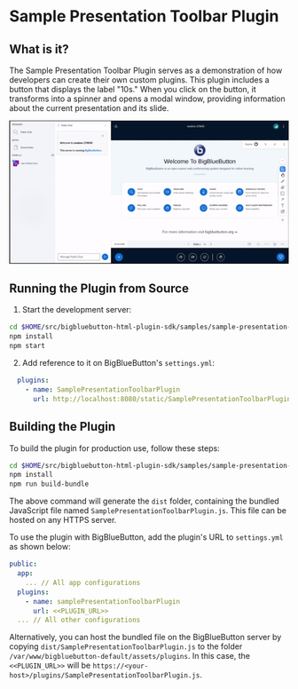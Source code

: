 # Sample Presentation Toolbar Plugin

## What is it?

The Sample Presentation Toolbar Plugin serves as a demonstration of how developers can create their own custom plugins. This plugin includes a button that displays the label "10s." When you click on the button, it transforms into a spinner and opens a modal window, providing information about the current presentation and its slide.

![Gif of plugin demo](./public/assets/plugin.gif)

## Running the Plugin from Source

1. Start the development server:

```bash
cd $HOME/src/bigbluebutton-html-plugin-sdk/samples/sample-presentation-toolbar-plugin
npm install
npm start
```

2. Add reference to it on BigBlueButton's `settings.yml`:

```yaml
  plugins:
    - name: SamplePresentationToolbarPlugin
      url: http://localhost:8080/static/SamplePresentationToolbarPlugin.js
```

## Building the Plugin

To build the plugin for production use, follow these steps:

```bash
cd $HOME/src/bigbluebutton-html-plugin-sdk/samples/sample-presentation-toolbar-plugin
npm install
npm run build-bundle
```

The above command will generate the `dist` folder, containing the bundled JavaScript file named `SamplePresentationToolbarPlugin.js`. This file can be hosted on any HTTPS server.

To use the plugin with BigBlueButton, add the plugin's URL to `settings.yml` as shown below:

```yaml
public:
  app:
    ... // All app configurations
  plugins:
    - name: samplePresentationToolbarPlugin
      url: <<PLUGIN_URL>>
  ... // All other configurations
```

Alternatively, you can host the bundled file on the BigBlueButton server by copying `dist/SamplePresentationToolbarPlugin.js` to the folder `/var/www/bigbluebutton-default/assets/plugins`. In this case, the `<<PLUGIN_URL>>` will be `https://<your-host>/plugins/SamplePresentationToolbarPlugin.js`.
